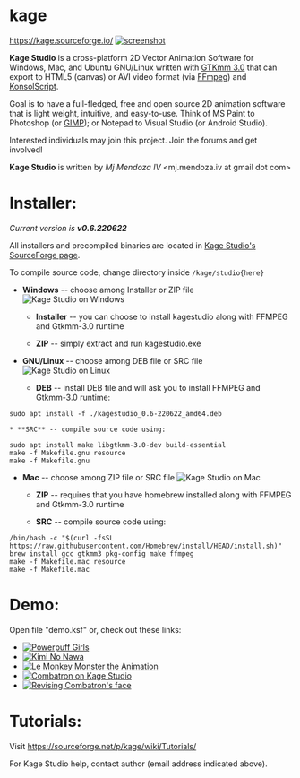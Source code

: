 # kage
https://kage.sourceforge.io/
[![screenshot](https://i.ytimg.com/vi/bironRFlZ7M/hqdefault.jpg)](https://www.youtube.com/watch?v=bironRFlZ7M)

**Kage Studio** is a cross-platform 2D Vector Animation Software for Windows, Mac, and Ubuntu GNU/Linux written with [GTKmm 3.0](https://www.gtkmm.org/en/) that can export to HTML5 (canvas) or AVI video format (via [FFmpeg](https://ffmpeg.org/)) and [KonsolScript](http://konsolscript.sourceforge.net/).

Goal is to have a full-fledged, free and open source 2D animation software that is light weight, intuitive, and easy-to-use. Think of MS Paint to Photoshop (or [GIMP](https://www.gimp.org/)); or Notepad to Visual Studio (or Android Studio).

Interested individuals may join this project. Join the forums and get involved!

**Kage Studio** is written by *Mj Mendoza IV* <mj.mendoza.iv at gmail dot com>

Installer:
==========
*Current version is **v0.6.220622***

All installers and precompiled binaries are located in [Kage Studio's SourceForge page](https://sourceforge.net/projects/kage/files/).

To compile source code, change directory inside ```/kage/studio{here}```
 * **Windows** -- choose among Installer or ZIP file
![Kage Studio on Windows](https://scontent.fyvr4-1.fna.fbcdn.net/v/t1.6435-9/122459092_108196437748637_981599371383616234_n.png?_nc_cat=111&ccb=1-7&_nc_sid=8024bb&_nc_ohc=OYtnrDj6tKcAX_cqnUK&_nc_ht=scontent.fyvr4-1.fna&oh=00_AT-oAA1GNHOJ9BUjAyRIVujtK_O6LBRRod2vBYyATCxJbQ&oe=62EB49C9)
 	* **Installer** -- you can choose to install kagestudio along with FFMPEG and Gtkmm-3.0 runtime

 	* **ZIP** -- simply extract and run kagestudio.exe

 * **GNU/Linux** -- choose among DEB file or SRC file
![Kage Studio on Linux](https://a.fsdn.com/con/app/proj/kage/screenshots/v191017%5B1%5D.png/max/max/1)
 	* **DEB** -- install DEB file and will ask you to install FFMPEG and Gtkmm-3.0 runtime:
```
sudo apt install -f ./kagestudio_0.6-220622_amd64.deb
```
 	
 	* **SRC** -- compile source code using:
```
sudo apt install make libgtkmm-3.0-dev build-essential
make -f Makefile.gnu resource
make -f Makefile.gnu
```

 * **Mac** -- choose among ZIP file or SRC file
![Kage Studio on Mac](https://kage.sourceforge.io/images/kage_0_6.png)
 	* **ZIP** -- requires that you have homebrew installed along with FFMPEG and Gtkmm-3.0 runtime

 	* **SRC** -- compile source code using:
```
/bin/bash -c "$(curl -fsSL https://raw.githubusercontent.com/Homebrew/install/HEAD/install.sh)"
brew install gcc gtkmm3 pkg-config make ffmpeg
make -f Makefile.mac resource
make -f Makefile.mac
```


Demo:
=====
Open file "demo.ksf" or, check out these links:
 * [![Powerpuff Girls](https://i.ytimg.com/vi/RJ6j1g49arU/hqdefault.jpg)](https://www.youtube.com/watch?v=RJ6j1g49arU)
 * [![Kimi No Nawa](https://i.ytimg.com/vi/mb4geCP4NSM/hqdefault.jpg)](https://www.youtube.com/watch?v=mb4geCP4NSM)
 * [![Le Monkey Monster the Animation](https://i.ytimg.com/vi/CELOVDCIoQ4/hqdefault.jpg)](https://www.youtube.com/watch?v=CELOVDCIoQ4)
 * [![Combatron on Kage Studio](https://i.ytimg.com/vi/MogqL4ue3AA/hqdefault.jpg)](https://www.youtube.com/watch?v=MogqL4ue3AA)
 * [![Revising Combatron's face](https://i.ytimg.com/vi/8NTx-fIn0h0/hqdefault.jpg)](https://www.youtube.com/watch?v=8NTx-fIn0h0)
 
Tutorials:
==========
Visit https://sourceforge.net/p/kage/wiki/Tutorials/


For Kage Studio help, contact author (email address indicated above).
